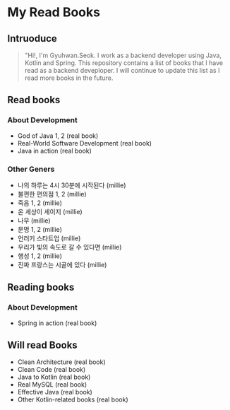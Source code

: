 # My Read Books

## Intruoduce

> "Hi!, I'm Gyuhwan.Seok. I work as a backend developer using Java, Kotlin and Spring.
> This repository contains a list of books that I have read as a backend deveploper.
> I will continue to update this list as I read more books in the future.


## Read books

### About Development

- God of Java 1, 2 (real book)
- Real-World Software Development (real book)
- Java in action (real book)

### Other Geners

- 나의 하루는 4시 30분에 시작된다 (millie)
- 불편한 편의점 1, 2 (millie)
- 죽음 1, 2 (millie)
- 온 세상이 세이지 (millie)
- 나무 (millie)
- 문명 1, 2 (millie)
- 언러키 스타트업 (millie)
- 우리가 빛의 속도로 갈 수 있다면 (millie)
- 행성 1, 2 (millie)
- 진짜 프랑스는 시골에 있다 (millie)


## Reading books

### About Development

- Spring in action (real book)


## Will read Books

- Clean Architecture (real book)
- Clean Code (real book)
- Java to Kotlin (real book)
- Real MySQL (real book)
- Effective Java (real book)
- Other Kotlin-related books (real book)